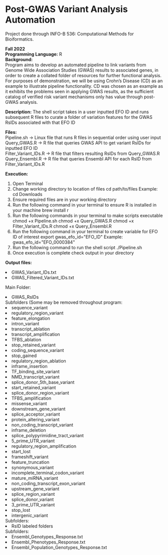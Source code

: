 # Post-GWAS Variant Analysis Automation
Project done through INFO-B 536: Computational Methods for Bioiformatics. 

**Fall 2022** <br/>
**Programming Language:** R <br/>
**Background:**<br/>
Program aims to develop an automated pipeline to link variants from Genome Wide Association Studies (GWAS) results to associated genes, in order to create a collated folder of resources for further functional analysis. For purposes of demonstration, we will be using Crohn’s Disease (CD) as an example to illustrate pipeline functionality. CD was chosen as an example as it exhibits the problems seen in applying GWAS results, as the sufficient catalog of verified risk variant mechanisms only has value through post-GWAS analysis. 

**Description:** The shell script takes in a user inputted EFO ID and runs subsequent R files to curate a folder of variation features for the GWAS RsIDs associated with that EFO ID

<b> Files: </b><br>
Pipeline.sh -> Linux file that runs R files in sequential order using user input <br>
Query_GWAS.R -> R file that queries GWAS API to get variant RsIDs for inputted EFO ID <br>
Filter_Variant_IDs.R -> R file that filters resulting RsIDs from Query_GWAS.R <br>
Query_Ensembl.R -> R file that queries Ensembl API for each RsID from Filter_Variant_IDs.R <br>

<b> Execution:</b>
1. Open Terminal
2. Change working directory to location of files
  	cd path/to/files
  	Example: cd Downloads
3. Ensure required files are in your working directory
4. Run the following command in your terminal to ensure R is installed in your machine
    brew install r
5. Run the following commands in your terminal to make scripts executable
  	chmod +x Pipeline.sh 
  	chmod +x Query_GWAS.R
  	chmod +x Filter_Variant_IDs.R 
  	chmod +x Query_Ensembl.R 
6. Run the following command in your terminal to create variable for EFO ID of interest
    export gwas_efo_id="EFO_ID"
    Example: gwas_efo_id="EFO_0000384"
7. Run the following command to run the shell script
    ./Pipeline.sh
8. Once execution is complete check output in your directory 

<b> Output files: </b><br>
<li>GWAS_Variant_IDs.txt<br>
<li>GWAS_Filtered_Variant_IDs.txt<br>

Main Folder: <br>
<li>GWAS_RsIDs<br>
Subfolders (Some may be removed throughout program: <br>
    <li> sequence_variant<br>
    <li> regulatory_region_variant<br>
    <li> feature_elongation<br>
    <li> intron_variant<br>
    <li> transcript_ablation<br>
    <li> transcript_amplification<br>
    <li> TFBS_ablation<br>
    <li> stop_retained_variant<br>
    <li> coding_sequence_variant<br>
    <li>stop_gained<br>
    <li>regulatory_region_ablation<br>
    <li>inframe_insertion<br>
    <li>TF_binding_site_variant<br>
    <li>NMD_transcript_variant<br>
    <li>splice_donor_5th_base_variant<br>
    <li>start_retained_variant<br>
    <li>splice_donor_region_variant<br>
    <li>TFBS_amplification<br>
    <li>missense_variant<br>
    <li>downstream_gene_variant<br>
    <li>splice_acceptor_variant<br>
    <li>protein_altering_variant<br>
    <li>non_coding_transcript_variant<br>
    <li>inframe_deletion<br>
    <li>splice_polypyrimidine_tract_variant<br>
    <li>5_prime_UTR_variant<br>
    <li>regulatory_region_amplification<br>
    <li>start_lost<br>
    <li>frameshift_variant<br>
    <li>feature_truncation<br>
    <li>synonymous_variant<br>
    <li>incomplete_terminal_codon_variant<br>
    <li>mature_miRNA_variant<br>
    <li>non_coding_transcript_exon_variant<br>
    <li>upstream_gene_variant<br>
    <li>splice_region_variant<br>
    <li>splice_donor_variant<br>
    <li>3_prime_UTR_variant<br>
    <li>stop_lost<br>
    <li>intergenic_variant<br>
    Subfolders:<br>
      <li>RsID labeled folders<br>
        Subfolders:<br>
          <li>Ensembl_Genotypes_Response.txt<br>
          <li>Ensembl_Phenotypes_Response.txt<br>
          <li>Ensembl_Population_Genotypes_Response.txt<br>
